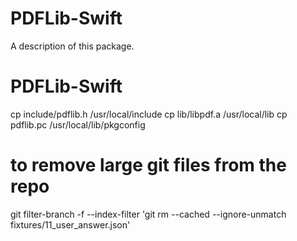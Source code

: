 # PDFLib-Swift

A description of this package.
# PDFLib-Swift


cp include/pdflib.h /usr/local/include
cp lib/libpdf.a /usr/local/lib 
cp pdflib.pc /usr/local/lib/pkgconfig 

# to remove large git files from the repo
git filter-branch -f --index-filter 'git rm --cached --ignore-unmatch fixtures/11_user_answer.json'
